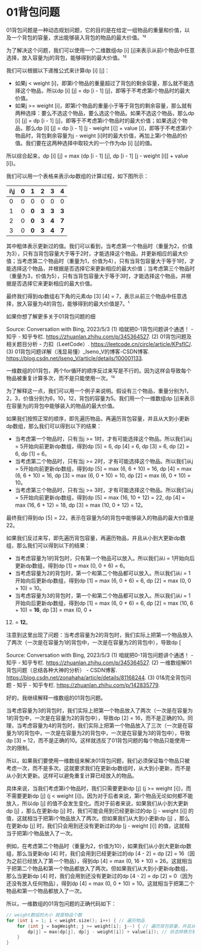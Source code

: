 # 01背包问题

01背包问题是一种动态规划问题，它的目的是在给定一组物品的重量和价值，以及一个背包的容量，求出能够装入背包的物品的最大价值。¹²

为了解决这个问题，我们可以使用一个二维数组dp [i] [j]来表示从前i个物品中任意选择，放入容量为j的背包，能够得到的最大价值。¹²

我们可以根据以下递推公式来计算dp [i] [j]：

- 如果j < weight [i]，即第i个物品的重量超过了背包的剩余容量，那么就不能选择这个物品，所以dp [i] [j] = dp [i - 1] [j]，即等于不考虑第i个物品时的最大价值。
- 如果j >= weight [i]，即第i个物品的重量小于等于背包的剩余容量，那么就有两种选择：要么不选这个物品，要么选这个物品。如果不选这个物品，那么dp [i] [j] = dp [i - 1] [j]，即等于不考虑第i个物品时的最大价值；如果选这个物品，那么dp [i] [j] = dp [i - 1] [j - weight [i]] + value [i]，即等于不考虑第i个物品时，背包剩余容量为j - weight [i]时的最大价值，再加上第i个物品的价值。我们要在这两种选择中取较大的一个作为dp [i] [j]的值。

所以综合起来，dp [i] [j] = max (dp [i - 1] [j], dp [i - 1] [j - weight [i]] + value [i])。

我们可以用一个表格来表示dp数组的计算过程，如下图所示：

| i\j  | 0    | 1     | 2     | 3     | 4     |
| ---- | ---- | ----- | ----- | ----- | ----- |
| 0    | 0    | 0     | 0     | 0     | 0     |
| 1    | 0    | **0** | **3** | **3** | **3** |
| 2    | 0    | **0** | **3** | **4** | **7** |
| 3    | 0    | **0** | **3** | **4** | **7** |

其中粗体表示更新过的值。我们可以看到，当考虑第一个物品时（重量为2，价值为3），只有当背包容量大于等于2时，才能选择这个物品，并更新相应的最大价值；当考虑第二个物品时（重量为1，价值为4），只有当背包容量大于等于1时，才能选择这个物品，并根据是否选择它来更新相应的最大价值；当考虑第三个物品时（重量为3，价值为5），只有当背包容量大于等于3时，才能选择这个物品，并根据是否选择它来更新相应的最大价值。

最终我们得到dp数组右下角的元素dp [3] [4] = 7，表示从前三个物品中任意选择，放入容量为4的背包，能够得到的最大价值是7。¹

如果你想了解更多关于01背包问题的细

Source: Conversation with Bing, 2023/5/3
(1) 咱就把0-1背包问题讲个通透！ - 知乎 - 知乎专栏. https://zhuanlan.zhihu.com/p/345364527.
(2) 01背包问题及相关题目分析 - 力扣（LeetCode）. https://leetcode.cn/circle/article/KPsfIC/.
(3) 01背包问题详解（浅显易懂）_Iseno_V的博客-CSDN博客. https://blog.csdn.net/Iseno_V/article/details/100001133.



一维数组的01背包，两个for循环的顺序反过来写是不行的。因为这样会导致每个物品被重复计算多次，而不是只能使用一次。¹²

为了解释这一点，我们可以用一个例子来说明。假设有三个物品，重量分别为1，2，3，价值分别为6，10，12，背包的容量为5。我们用一个一维数组dp [j]来表示在容量为j的背包中能够装入的物品的最大价值。

如果我们按照正常的顺序，即先遍历物品，再遍历背包容量，并且从大到小更新dp数组，那么我们可以得到以下的结果：

- 当考虑第一个物品时，只有当j >= 1时，才有可能选择这个物品。所以我们从j = 5开始向前更新dp数组，得到dp [5] = 6, dp [4] = 6, dp [3] = 6, dp [2] = 6, dp [1] = 6。
- 当考虑第二个物品时，只有当j >= 2时，才有可能选择这个物品。所以我们从j = 5开始向前更新dp数组，得到dp [5] = max (6, 6 + 10) = 16, dp [4] = max (6, 6 + 10) = 16, dp [3] = max (6, 0 + 10) = 10, dp [2] = max (6, 0 + 10) = 10。
- 当考虑第三个物品时，只有当j >= 3时，才有可能选择这个物品。所以我们从j = 5开始向前更新dp数组，得到dp [5] = max (16, 10 + 12) = 22, dp [4] = max (16, 6 + 12) = 18, dp [3] = max (10, 0 + 12) = 12。

最终我们得到dp [5] = 22，表示在容量为5的背包中能够装入的物品的最大价值是22。

如果我们反过来写，即先遍历背包容量，再遍历物品，并且从小到大更新dp数组，那么我们可以得到以下的结果：

- 当考虑容量为1的背包时，只有第一个物品可以放入。所以我们从i = 1开始向后更新dp数组，得到dp [1] = max (0, 0 + 6) = 6。
- 当考虑容量为2的背包时，第一个和第二个物品都可以放入。所以我们从i = 1开始向后更新dp数组，得到dp [1] = max (6, 0 + 6) = 6, dp [2] = max (0, 0 + 10) = 10。
- 当考虑容量为3的背包时，第一个和第二个物品都可以放入。所以我们从i = 1开始向后更新dp数组，得到dp [1] = max (6, 0 + 6) = 6, dp [2] = max (10, 6 + 10) = **16**, dp [3] = max (0, 0 +
12) = **12**。

注意到这里出现了问题：当考虑容量为2的背包时，我们实际上把第一个物品放入了两次（一次是在容量为1的背包中，一次是在容量为2的背包中），导致dp [

Source: Conversation with Bing, 2023/5/3
(1) 咱就把0-1背包问题讲个通透！ - 知乎 - 知乎专栏. https://zhuanlan.zhihu.com/p/345364527.
(2) 一维数组解01背包问题（总结各种大神的分析） - CSDN博客. https://blog.csdn.net/zonahaha/article/details/81168244.
(3) 01&完全背包问题 - 知乎 - 知乎专栏. https://zhuanlan.zhihu.com/p/142835779.



好的，我继续解释一维数组的01背包问题。 

当考虑容量为3的背包时，我们实际上把第一个物品放入了两次（一次是在容量为1的背包中，一次是在容量为2的背包中），导致dp [2] = 16，而不是正确的10。同理，当考虑容量为4的背包时，我们实际上把第一个物品放入了三次（一次是在容量为1的背包中，一次是在容量为2的背包中，一次是在容量为3的背包中），导致dp [3] = 12，而不是正确的10。这样就违反了01背包问题的每个物品只能使用一次的限制。

所以，如果我们要使用一维数组来解决01背包问题，我们必须保证每个物品只被考虑一次，而不是多次。这就要求我们在更新dp数组时，从大到小更新，而不是从小到大更新。这样可以避免重复计算已经放入的物品。

具体来说，当我们考虑第i个物品时，我们只需要更新dp [j] (j >= weight [i])，而不需要更新dp [j] (j < weight [i])。因为对于后者来说，第i个物品无论如何都不能放入，所以dp [j] 的值不会发生变化。而对于前者来说，如果我们从小到大更新dp [j] ，那么在更新dp [j] 时，我们可能会用到已经更新过的dp [j - weight [i]] 的值，这就相当于把第i个物品放入了两次。但如果我们从大到小更新dp [j] ，那么在更新dp [j] 时，我们只会用到还没有更新过的dp [j - weight [i]] 的值，这就相当于把第i个物品放入了一次。

例如，在考虑第二个物品时（重量为2，价值为10），如果我们从小到大更新dp数组，那么当更新dp [4] 时，我们会用到已经更新过的dp [4 - 2] = dp [2] = 16（因为之前已经放入了第一个物品），得到dp [4] = max (0, 16 + 10) = 26。这就相当于把第二个物品和第一个物品都放入了两次。但如果我们从大到小更新dp数组，那么当更新dp [4] 时，我们会用到还没有更新过的dp [4 - 2] = dp [2] = 0（因为还没有放入任何物品），得到dp [4] = max (0, 0 + 10) = 10。这就相当于把第二个物品和第一个物品都放入了一次。

所以，一维数组的01背包问题的正确代码如下：

```cpp
// weight数组的大小 就是物品个数
for (int i = 1; i < weight.size(); i++) { // 遍历物品
    for (int j = bagWeight; j >= weight[i]; j--) { // 遍历背包容量，并且从大到小更新
        dp[j] = max(dp[j], dp[j - weight[i]] + value[i]); // 状态转移方程
    }
}
```
